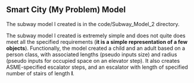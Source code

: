 ## Smart City (My Problem) Model
The subway model I created is in the code/Subway_Model_2 directory. 

The subway model I created is extremely simple and does not quite does meet all the specified requirements (**it is a simple representation of a few objects**). Functionally, the model created a child and an adult based on a person class, with associated lengths (pseudo inputs size) and radius (pseudo inputs for occupied space on an elevator step). It also creates ASME-specified escalator steps, and an escalator with length of specified number of stairs of length **l**. 
